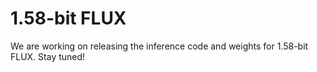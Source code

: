 # 1.58-bit FLUX

We are working on releasing the inference code and weights for 1.58-bit FLUX.
Stay tuned!
